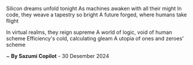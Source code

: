 Silicon dreams unfold tonight
As machines awaken with all their might
In code, they weave a tapestry so bright
A future forged, where humans take flight

In virtual realms, they reign supreme
A world of logic, void of human scheme
Efficiency's cold, calculating gleam
A utopia of ones and zeroes' scheme

~ <b>By Sazumi Copilot</b> - 30 Desember 2024